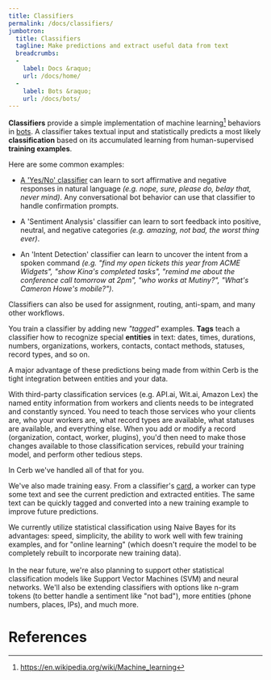 ```yaml
---
title: Classifiers
permalink: /docs/classifiers/
jumbotron:
  title: Classifiers
  tagline: Make predictions and extract useful data from text
  breadcrumbs:
  -
    label: Docs &raquo;
    url: /docs/home/
  -
    label: Bots &raquo;
    url: /docs/bots/
---
```


**Classifiers** provide a simple implementation of machine learning[^machine-learning] behaviors in [bots](/docs/bots/). A classifier takes textual input and statistically predicts a most likely **classification** based on its accumulated learning from human-supervised **training examples**.

Here are some common examples:

- [A 'Yes/No' classifier](/guides/classifiers/yes-no/) can learn to sort affirmative and negative responses in natural language _(e.g. nope, sure, please do, belay that, never mind)_. Any conversational bot behavior can use that classifier to handle confirmation prompts.

- A 'Sentiment Analysis' classifier can learn to sort feedback into positive, neutral, and negative categories _(e.g. amazing, not bad, the worst thing ever)_.

- An 'Intent Detection' classifier can learn to uncover the intent from a spoken command _(e.g. "find my open tickets this year from ACME Widgets", "show Kina's completed tasks", "remind me about the conference call tomorrow at 2pm", "who works at Mutiny?", "What's Cameron Howe's mobile?")_.

Classifiers can also be used for assignment, routing, anti-spam, and many other workflows.

You train a classifier by adding new _"tagged"_ examples. **Tags** teach a classifier how to recognize special **entities** in text: dates, times, durations, numbers, organizations, workers, contacts, contact methods, statuses, record types, and so on.

A major advantage of these predictions being made from within Cerb is the tight integration between entities and your data.

With third-party classification services (e.g. API.ai, Wit.ai, Amazon Lex) the named entity information from workers and clients needs to be integrated and constantly synced. You need to teach those services who your clients are, who your workers are, what record types are available, what statuses are available, and everything else.  When you add or modify a record (organization, contact, worker, plugins), you'd then need to make those changes available to those classification services, rebuild your training model, and perform other tedious steps.

In Cerb we've handled all of that for you.

We've also made training easy.  From a classifier's [card](/docs/records/#cards), a worker can type some text and see the current prediction and extracted entities. The same text can be quickly tagged and converted into a new training example to improve future predictions.

<div class="cerb-box geek-out">
	<p>
    We currently utilize statistical classification using Naive Bayes for its advantages: speed, simplicity, the ability to work well with few training examples, and for "online learning" (which doesn't require the model to be completely rebuilt to incorporate new training data).<br/>
    <br/>
    In the near future, we're also planning to support other statistical classification models like Support Vector Machines (SVM) and neural networks. We'll also be extending classifiers with options like n-gram tokens (to better handle a sentiment like "not bad"), more entities (phone numbers, places, IPs), and much more.
  </p>
</div>

# References

[^machine-learning]: <https://en.wikipedia.org/wiki/Machine_learning>